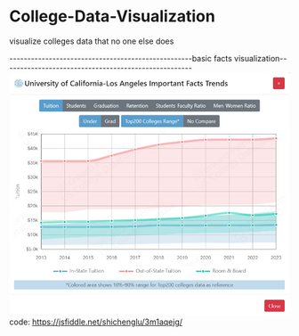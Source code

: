 # College-Data-Visualization
visualize colleges data that no one else does

---------------------------------------------------basic facts visualization-----------------------------------------------------
<img src="/images/UCLA%20facts.jpg" width=600>
code: https://jsfiddle.net/shichenglu/3m1aqejg/
